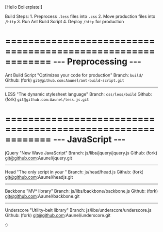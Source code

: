 [Hello Boilerplate!]


Build Steps:
	1. Preprocess `.less` files into `.css`
	2. Move production files into `/http`
	3. Run Ant Build Script
	4. Deploy `/http` for production


============================================================
--- Preprocessing ---
============================================================

Ant Build Script
"Optimizes your code for production"
Branch:
	`build/`
Github:
	(fork) `git@github.com:Aaunel/ant-build-script.git`
____________________________________________________________
LESS
"The dynamic stylesheet language"
Branch:
	`css/less/build`
Github:
	(fork) `git@github.com:Aaunel/less.js.git`


============================================================
--- JavaScript ---
============================================================

jQuery
"New Wave JavaScript"
Branch:
	js/libs/jquery/jquery.js
Github:
	(fork) git@github.com:Aaunel/jquery.git
____________________________________________________________
Head
"The only script in your <HEAD>"
Branch:
	js/head/head.js
Github:
	(fork) git@github.com:Aaunel/headjs.git
____________________________________________________________
Backbone
"MV* library"
Branch:
	js/libs/backbone/backbone.js
Github:
	(fork) git@github.com:Aaunel/backbone.git
____________________________________________________________
Underscore
"Utility-belt library"
Branch:
	js/libs/underscore/underscore.js
Github:
	(fork) git@github.com:Aaunel/underscore.git


:)